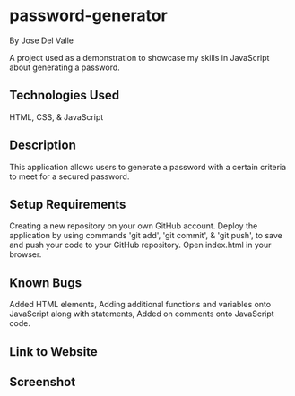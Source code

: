 # password-generator
By Jose Del Valle

A project used as a demonstration to showcase my skills in JavaScript about generating a password.

## Technologies Used

HTML, CSS, & JavaScript

## Description

This application allows users to generate a password with a certain criteria to meet for a secured password. 

## Setup Requirements

Creating a new repository on your own GitHub account.
Deploy the application by using commands 'git add', 'git commit', & 'git push', to save and push your code to your GitHub repository. Open index.html in your browser.

## Known Bugs

Added HTML elements, Adding additional functions and variables onto JavaScript along with statements, Added on comments onto JavaScript code.



## Link to Website



## Screenshot